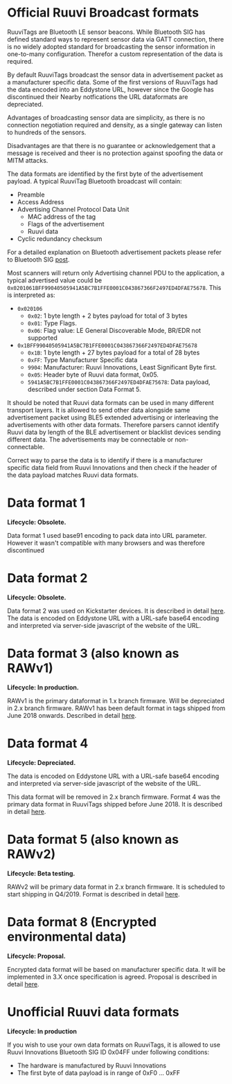 # Official Ruuvi Broadcast formats

RuuviTags are Bluetooth LE sensor beacons. While Bluetooth SIG has defined standard ways
to represent sensor data via GATT connection, there is no widely adopted standard for
broadcasting the sensor information in one-to-many configuration. Therefor a custom representation of the data is required.

By default RuuviTags broadcast the sensor data in advertisement packet as a manufacturer
specific data. Some of the first versions of RuuviTags had the data encoded into 
an Eddystone URL, however since the Google has discontinued their Nearby notfications
the URL dataformats are depreciated.

Advantages of broadcasting sensor data are simplicity, as there is no connection negotiation
required and density, as a single gateway can listen to hundreds of the sensors.

Disadvantages are that there is no guarantee or acknowledgement that a message is received
and theer is no protection against spoofing the data or MITM attacks.  

The data formats are identified by the first byte of the advertisement payload. A typical
RuuviTag Bluetooth broadcast will contain: 
 - Preamble
 - Access Address
 - Advertising Channel Protocol Data Unit
   * MAC address of the tag
   * Flags of the advertisement
   * Ruuvi data
 - Cyclic redundancy checksum

For a detailed explanation on Bluetooth advertisement packets please refer to Bluetooth 
SIG [post](https://www.bluetooth.com/blog/bluetooth-low-energy-it-starts-with-advertising/).

Most scanners will return only Advertising channel PDU to the application, a typical advertised
value could be `0x0201061BFF99040505941A5BC7B1FFE0001C043867366F2497ED4DFAE75678`. This is
interpreted as:
 - `0x020106`
   * `0x02`: 1 byte length + 2 bytes payload for total of 3 bytes
   * `0x01`: Type Flags. 
   * `0x06`: Flag value: LE General Discoverable Mode, BR/EDR not supported
 - `0x1BFF99040505941A5BC7B1FFE0001C043867366F2497ED4DFAE75678`
   * `0x1B`: 1 byte length + 27 bytes payload for a total of 28 bytes
   * `0xFF`: Type Manufacturer Specific data
   * `9904`: Manufacturer: Ruuvi Innovations, Least Significant Byte first.
   * `0x05`: Header byte of Ruuvi data format, 0x05. 
   * `5941A5BC7B1FFE0001C043867366F2497ED4DFAE75678`: Data payload, described under section Data Format 5. 

It should be noted that Ruuvi data formats can be used in many different transport layers.
It is allowed to send other data alongside same advertisement packet using BLE5 extended
advertising or interleaving the advertisements with other data formats. Therefore parsers
cannot identify Ruuvi data by length of the BLE advertisement or blacklist devices sending
different data. The advertisements may be connectable or non-connectable. 

Correct way to parse the data is to identify if there is a manufacturer specific data field
from Ruuvi Innovations and then check if the header of the data payload matches Ruuvi data formats.

# Data format 1 
**Lifecycle: Obsolete.**

Data format 1 used base91 encoding to pack data into URL parameter. However it wasn't
compatible with many browsers and was therefore discontinued

# Data format 2
**Lifecycle: Obsolete.**

Data format 2 was used on Kickstarter devices. It is described in detail [here](./dataformat_04.md).
The data is encoded on Eddystone URL with a URL-safe base64 encoding and interpreted via server-side javascript
of the website of the URL.

# Data format 3 (also known as RAWv1)
**Lifecycle: In production.**

RAWv1 is the primary dataformat in 1.x branch firmware. Will be
depreciated in 2.x branch firmware. RAWv1 has been default format in tags shipped from June 2018 onwards. 
Described in detail [here](./dataformat_03.md).

# Data format 4
**Lifecycle: Depreciated.**

The data is encoded on Eddystone URL with a URL-safe base64 encoding and interpreted via server-side javascript
of the website of the URL.

This data format will be removed in 2.x branch firmware. 
Format 4 was the primary data format in RuuviTags shipped before June 2018. It is described in detail [here](./dataformat_04.md).

# Data format 5 (also known as RAWv2)
**Lifecycle: Beta testing.**

RAWv2 will be primary data format in 2.x branch firmware.
It is scheduled to start shipping in Q4/2019. Format is described in detail [here](./dataformat_05.md).

# Data format 8 (Encrypted environmental data)
**Lifecycle: Proposal.**

Encrypted data format will be based on manufacturer specific data. It will be implemented in 3.X once specification is agreed. Proposal is described in detail [here](./dataformat_08.md).

# Unofficial Ruuvi data formats
**Lifecycle: In production**

If you wish to use your own data formats on RuuviTags, it is allowed to use 
Ruuvi Innovations Bluetooth SIG ID 0x04FF under following conditions:
 - The hardware is manufactured by Ruuvi Innovations
 - The first byte of data payload is in range of 0xF0 ... 0xFF
